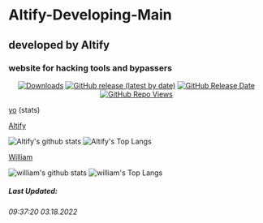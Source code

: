# Altify-Developing-Main
## developed by Altify
### website for hacking tools and bypassers 

<p align="center">
<a href="https://github.com/Altify-Developing/Altify-Developing-Main/releases"><img alt="Downloads" src="https://img.shields.io/github/downloads/Altify-Developing/Altify-Developing-Main/total?label=Downloads&color=success"></a>
  <a href="https://github.com/Altify-Developing/Altify-Developing-Main/releases/latest"><img alt="GitHub release (latest by date)" src="https://img.shields.io/github/v/release/Altify-Developing/Altify-Developing-Mainr?color=success"></a>
  <a href="https://github.com/Altify-Developing/Altify-Developing-Main/releases/latest"><img alt="GitHub Release Date" src="https://img.shields.io/github/release-date/Altify-Developing/Altify-Developing-Main?color=success"></a>
<a href="https://views.whatilearened.today/views/github/Altify-Developing/altify-developing-chs.svg"><img alt="GitHub Repo Views" src="https://views.whatilearened.today/views/github/Altify-Developing/altify-developing-chs.svg"></a>
</p>

[yo](https://views.whatilearened.today/views/github/Altify-Development/Gmail-Generator-Python.svg)
(stats)

[Altify](https://github.com/Altify-Development)

![Altify's github stats](https://github-readme-stats.vercel.app/api?username=altify-development&count_private=true&show_icons=true&include_all_commits&custom_title=Altify%27s%20Statistics)
![Altify's Top Langs](https://github-readme-stats.vercel.app/api/top-langs/?username=altify-development&langs_count=3)

[William](https://github.com/williameom5678)

![william's github stats](https://github-readme-stats.vercel.app/api?username=williameom5678&count_private=true&show_icons=true&include_all_commits&custom_title=williameom5678%27s%20Statistics)
![william's Top Langs](https://github-readme-stats.vercel.app/api/top-langs/?username=williameom5678&langs_count=3)

##### Last Updated:
###### 09:37:20 03.18.2022
